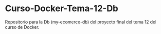 # Curso-Docker-Tema-12-Db
Repositorio para la Db (my-ecomerce-db) del proyecto final del tema 12 del curso de Docker.
